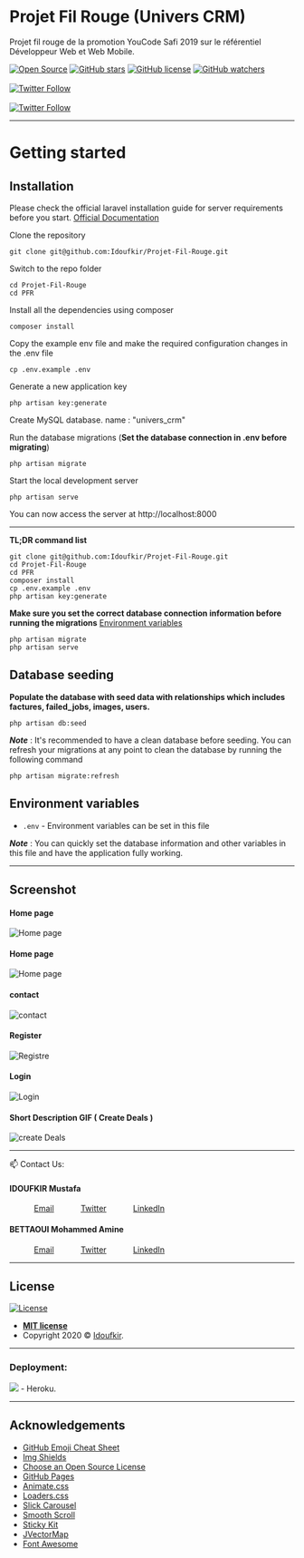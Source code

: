 # Projet Fil Rouge (Univers CRM)
Projet fil rouge de la promotion YouCode Safi 2019 sur le référentiel Développeur Web et Web Mobile.



[![Open Source](https://badges.frapsoft.com/os/v1/open-source.svg?v=103)](https://opensource.org/) [![GitHub stars](https://img.shields.io/github/stars/Idoufkir/Projet-Fil-Rouge.svg)](https://github.com/Idoufkir/Projet-Fil-Rouge/stargazers) [![GitHub license](https://img.shields.io/github/license/Idoufkir/laravel-realworld-example-app.svg)](https://raw.githubusercontent.com/Idoufkir/Projet-Fil-Rouge/master/LICENSE) [![GitHub watchers](https://img.shields.io/github/watchers/badges/shields.svg?style=social&label=Watch&style=plastic)]() <br><br>
[![Twitter Follow](https://img.shields.io/twitter/follow/MustafaIdoufkir.svg?style=social)](https://twitter.com/MustafaIdoufkir) <br><br>
[![Twitter Follow](https://img.shields.io/twitter/follow/AmineBettaoui.svg?style=social)](https://twitter.com/AmineBettaoui) 

----------

# Getting started

## Installation

Please check the official laravel installation guide for server requirements before you start. [Official Documentation](https://laravel.com/docs/5.4/installation#installation)


Clone the repository

    git clone git@github.com:Idoufkir/Projet-Fil-Rouge.git

Switch to the repo folder

    cd Projet-Fil-Rouge
    cd PFR

Install all the dependencies using composer

    composer install

Copy the example env file and make the required configuration changes in the .env file

    cp .env.example .env

Generate a new application key

    php artisan key:generate

Create MySQL database. name : "univers_crm"

Run the database migrations (**Set the database connection in .env before migrating**)

    php artisan migrate

Start the local development server

    php artisan serve

You can now access the server at http://localhost:8000

----------

**TL;DR command list**

    git clone git@github.com:Idoufkir/Projet-Fil-Rouge.git
    cd Projet-Fil-Rouge
    cd PFR
    composer install
    cp .env.example .env
    php artisan key:generate
    
**Make sure you set the correct database connection information before running the migrations** [Environment variables](#environment-variables)

    php artisan migrate
    php artisan serve

## Database seeding

**Populate the database with seed data with relationships which includes factures, failed_jobs, images, users.**

    php artisan db:seed

***Note*** : It's recommended to have a clean database before seeding. You can refresh your migrations at any point to clean the database by running the following command

    php artisan migrate:refresh
    
    
## Environment variables

- `.env` - Environment variables can be set in this file

***Note*** : You can quickly set the database information and other variables in this file and have the application fully working.

----------
## Screenshot
#### Home page

![Home page](https://user-images.githubusercontent.com/57219106/92979008-5612f000-f489-11ea-80de-55fda91a707a.jpg)
#### Home page
![Home page](https://user-images.githubusercontent.com/57219106/92979028-5ca16780-f489-11ea-9c03-84f44206124d.jpg)
#### contact
![contact](https://user-images.githubusercontent.com/57219106/92979037-60cd8500-f489-11ea-8e0e-a3c61cae82af.jpg)
#### Register
![Registre](https://user-images.githubusercontent.com/57219106/92979041-632fdf00-f489-11ea-8140-6d3ee10525f0.jpg)
#### Login
![Login](https://user-images.githubusercontent.com/57219106/92979042-64610c00-f489-11ea-937f-b4f2056a1d7a.jpg)

#### Short Description GIF ( Create Deals )

![create Deals](https://user-images.githubusercontent.com/57219106/92982519-667d9780-f496-11ea-8f9a-c1f2089bdfc3.gif)


----------

📫 Contact Us: <br>

#### IDOUFKIR Mustafa
&nbsp;&nbsp;&nbsp;&nbsp;&nbsp;&nbsp;&nbsp;&nbsp;&nbsp;&nbsp; [Email](mustafa.idoufkir@gamil.com)
&nbsp;&nbsp;&nbsp;&nbsp;&nbsp;&nbsp;&nbsp;&nbsp;&nbsp;&nbsp; [Twitter](https://twitter.com/MustafaIdoufkir)
&nbsp;&nbsp;&nbsp;&nbsp;&nbsp;&nbsp;&nbsp;&nbsp;&nbsp;&nbsp; [LinkedIn](https://www.linkedin.com/in/idoufkir)

#### BETTAOUI Mohammed Amine
&nbsp;&nbsp;&nbsp;&nbsp;&nbsp;&nbsp;&nbsp;&nbsp;&nbsp;&nbsp; [Email](bettapro100@gmail.com)
&nbsp;&nbsp;&nbsp;&nbsp;&nbsp;&nbsp;&nbsp;&nbsp;&nbsp;&nbsp; [Twitter](https://twitter.com/AmineBettaoui)
&nbsp;&nbsp;&nbsp;&nbsp;&nbsp;&nbsp;&nbsp;&nbsp;&nbsp;&nbsp; [LinkedIn](https://www.linkedin.com/in/mohammed-amine-bettaoui-97273a193)

----------
## License

[![License](http://img.shields.io/:License-MIT-blue.svg?style=flat-square)](http://badges.mit-license.org)

- **[MIT license](http://opensource.org/licenses/mit-license.php)**
- Copyright 2020 © <a href="https://github.com/Idoufkir" target="_blank">Idoufkir</a>.
----------
### Deployment:

<img src="https://heroku-badge.herokuapp.com/?app=heroku-badge" />
- Heroku.

----------

<!-- ACKNOWLEDGEMENTS -->
## Acknowledgements
* [GitHub Emoji Cheat Sheet](https://www.webpagefx.com/tools/emoji-cheat-sheet)
* [Img Shields](https://shields.io)
* [Choose an Open Source License](https://choosealicense.com)
* [GitHub Pages](https://pages.github.com)
* [Animate.css](https://daneden.github.io/animate.css)
* [Loaders.css](https://connoratherton.com/loaders)
* [Slick Carousel](https://kenwheeler.github.io/slick)
* [Smooth Scroll](https://github.com/cferdinandi/smooth-scroll)
* [Sticky Kit](http://leafo.net/sticky-kit)
* [JVectorMap](http://jvectormap.com)
* [Font Awesome](https://fontawesome.com)
